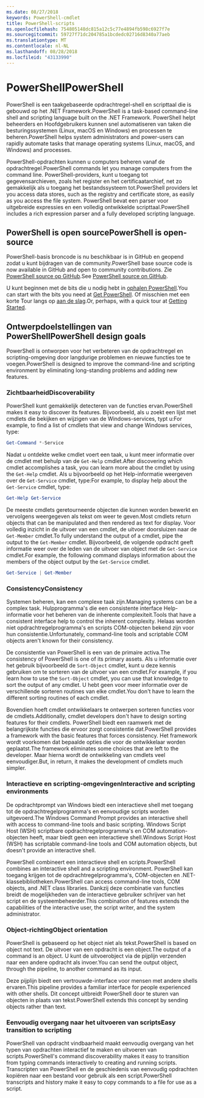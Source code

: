```yaml
---
ms.date: 08/27/2018
keywords: PowerShell-cmdlet
title: PowerShell-scripts
ms.openlocfilehash: 754805148dc815a12c5c77e4894fb598c6927f7e
ms.sourcegitcommit: 59727f71dc204785a1bcdedc02716d8340a77aeb
ms.translationtype: MT
ms.contentlocale: nl-NL
ms.lasthandoff: 08/28/2018
ms.locfileid: "43133990"
---
```

# <a name="powershell"></a><span data-ttu-id="9cbcb-103">PowerShell</span><span class="sxs-lookup"><span data-stu-id="9cbcb-103">PowerShell</span></span>

<span data-ttu-id="9cbcb-104">PowerShell is een taakgebaseerde opdrachtregel-shell en scripttaal die is gebouwd op het .NET Framework.</span><span class="sxs-lookup"><span data-stu-id="9cbcb-104">PowerShell is a task-based command-line shell and scripting language built on the .NET Framework.</span></span>
<span data-ttu-id="9cbcb-105">PowerShell helpt beheerders en Hoofdgebruikers kunnen snel automatiseren van taken die besturingssystemen (Linux, macOS en Windows) en processen te beheren.</span><span class="sxs-lookup"><span data-stu-id="9cbcb-105">PowerShell helps system administrators and power-users can rapidly automate tasks that manage operating systems (Linux, macOS, and Windows) and processes.</span></span>

<span data-ttu-id="9cbcb-106">PowerShell-opdrachten kunnen u computers beheren vanaf de opdrachtregel.</span><span class="sxs-lookup"><span data-stu-id="9cbcb-106">PowerShell commands let you manage computers from the command line.</span></span> <span data-ttu-id="9cbcb-107">PowerShell-providers, kunt u toegang tot gegevensarchieven, zoals het register en het certificaatarchief, net zo gemakkelijk als u toegang het bestandssysteem tot.</span><span class="sxs-lookup"><span data-stu-id="9cbcb-107">PowerShell providers let you access data stores, such as the registry and certificate store, as easily as you access the file system.</span></span> <span data-ttu-id="9cbcb-108">PowerShell bevat een parser voor uitgebreide expressies en een volledig ontwikkelde scripttaal.</span><span class="sxs-lookup"><span data-stu-id="9cbcb-108">PowerShell includes a rich expression parser and a fully developed scripting language.</span></span>

## <a name="powershell-is-open-source"></a><span data-ttu-id="9cbcb-109">PowerShell is open source</span><span class="sxs-lookup"><span data-stu-id="9cbcb-109">PowerShell is open-source</span></span>

<span data-ttu-id="9cbcb-110">PowerShell-basis broncode is nu beschikbaar is in GitHub en geopend zodat u kunt bijdragen van de community.</span><span class="sxs-lookup"><span data-stu-id="9cbcb-110">PowerShell base source code is now available in GitHub and open to community contributions.</span></span>
<span data-ttu-id="9cbcb-111">Zie [PowerShell source op GitHub](https://github.com/powershell/powershell).</span><span class="sxs-lookup"><span data-stu-id="9cbcb-111">See [PowerShell source on GitHub](https://github.com/powershell/powershell).</span></span>

<span data-ttu-id="9cbcb-112">U kunt beginnen met de bits die u nodig hebt in [ophalen PowerShell](https://github.com/PowerShell/PowerShell#get-powershell).</span><span class="sxs-lookup"><span data-stu-id="9cbcb-112">You can start with the bits you need at [Get PowerShell](https://github.com/PowerShell/PowerShell#get-powershell).</span></span>
<span data-ttu-id="9cbcb-113">Of misschien met een korte Tour langs op [aan de slag](https://github.com/PowerShell/PowerShell/blob/master/docs/learning-powershell).</span><span class="sxs-lookup"><span data-stu-id="9cbcb-113">Or, perhaps, with a quick tour at [Getting Started](https://github.com/PowerShell/PowerShell/blob/master/docs/learning-powershell).</span></span>

## <a name="powershell-design-goals"></a><span data-ttu-id="9cbcb-114">Ontwerpdoelstellingen van PowerShell</span><span class="sxs-lookup"><span data-stu-id="9cbcb-114">PowerShell design goals</span></span>

<span data-ttu-id="9cbcb-115">PowerShell is ontworpen voor het verbeteren van de opdrachtregel en scripting-omgeving door langdurige problemen en nieuwe functies toe te voegen.</span><span class="sxs-lookup"><span data-stu-id="9cbcb-115">PowerShell is designed to improve the command-line and scripting environment by eliminating long-standing problems and adding new features.</span></span>

### <a name="discoverability"></a><span data-ttu-id="9cbcb-116">Zichtbaarheid</span><span class="sxs-lookup"><span data-stu-id="9cbcb-116">Discoverability</span></span>

<span data-ttu-id="9cbcb-117">PowerShell kunt gemakkelijk detecteren van de functies ervan.</span><span class="sxs-lookup"><span data-stu-id="9cbcb-117">PowerShell makes it easy to discover its features.</span></span> <span data-ttu-id="9cbcb-118">Bijvoorbeeld, als u zoekt een lijst met cmdlets die bekijken en wijzigen van de Windows-services, typt u:</span><span class="sxs-lookup"><span data-stu-id="9cbcb-118">For example, to find a list of cmdlets that view and change Windows services, type:</span></span>

```powershell
Get-Command *-Service
```

<span data-ttu-id="9cbcb-119">Nadat u ontdekte welke cmdlet voert een taak, u kunt meer informatie over de cmdlet met behulp van de `Get-Help` cmdlet.</span><span class="sxs-lookup"><span data-stu-id="9cbcb-119">After discovering which cmdlet accomplishes a task, you can learn more about the cmdlet by using the `Get-Help` cmdlet.</span></span> <span data-ttu-id="9cbcb-120">Als u bijvoorbeeld op het Help-informatie weergeven over de `Get-Service` cmdlet, type:</span><span class="sxs-lookup"><span data-stu-id="9cbcb-120">For example, to display help about the `Get-Service` cmdlet, type:</span></span>

```powershell
Get-Help Get-Service
```

<span data-ttu-id="9cbcb-121">De meeste cmdlets geretourneerde objecten die kunnen worden bewerkt en vervolgens weergegeven als tekst om weer te geven.</span><span class="sxs-lookup"><span data-stu-id="9cbcb-121">Most cmdlets return objects that can be manipulated and then rendered as text for display.</span></span> <span data-ttu-id="9cbcb-122">Voor volledig inzicht in de uitvoer van een cmdlet, de uitvoer doorsluizen naar de `Get-Member` cmdlet.</span><span class="sxs-lookup"><span data-stu-id="9cbcb-122">To fully understand the output of a cmdlet, pipe the output to the `Get-Member` cmdlet.</span></span> <span data-ttu-id="9cbcb-123">Bijvoorbeeld, de volgende opdracht geeft informatie weer over de leden van de uitvoer van object met de `Get-Service` cmdlet.</span><span class="sxs-lookup"><span data-stu-id="9cbcb-123">For example, the following command displays information about the members of the object output by the `Get-Service` cmdlet.</span></span>

```powershell
Get-Service | Get-Member
```

### <a name="consistency"></a><span data-ttu-id="9cbcb-124">Consistency</span><span class="sxs-lookup"><span data-stu-id="9cbcb-124">Consistency</span></span>

<span data-ttu-id="9cbcb-125">Systemen beheren, kan een complexe taak zijn.</span><span class="sxs-lookup"><span data-stu-id="9cbcb-125">Managing systems can be a complex task.</span></span> <span data-ttu-id="9cbcb-126">Hulpprogramma's die een consistente interface Help-informatie voor het beheren van de inherente complexiteit.</span><span class="sxs-lookup"><span data-stu-id="9cbcb-126">Tools that have a consistent interface help to control the inherent complexity.</span></span> <span data-ttu-id="9cbcb-127">Helaas worden niet opdrachtregelprogramma's en scripts COM-objecten bekend zijn voor hun consistentie.</span><span class="sxs-lookup"><span data-stu-id="9cbcb-127">Unfortunately, command-line tools and scriptable COM objects aren't known for their consistency.</span></span>

<span data-ttu-id="9cbcb-128">De consistentie van PowerShell is een van de primaire activa.</span><span class="sxs-lookup"><span data-stu-id="9cbcb-128">The consistency of PowerShell is one of its primary assets.</span></span> <span data-ttu-id="9cbcb-129">Als u informatie over het gebruik bijvoorbeeld de `Sort-Object` cmdlet, kunt u deze kennis gebruiken om te sorteren van de uitvoer van een cmdlet.</span><span class="sxs-lookup"><span data-stu-id="9cbcb-129">For example, if you learn how to use the `Sort-Object` cmdlet, you can use that knowledge to sort the output of any cmdlet.</span></span> <span data-ttu-id="9cbcb-130">U hebt geen voor meer informatie over de verschillende sorteren routines van elke cmdlet.</span><span class="sxs-lookup"><span data-stu-id="9cbcb-130">You don't have to learn the different sorting routines of each cmdlet.</span></span>

<span data-ttu-id="9cbcb-131">Bovendien hoeft cmdlet ontwikkelaars te ontwerpen sorteren functies voor de cmdlets.</span><span class="sxs-lookup"><span data-stu-id="9cbcb-131">Additionally, cmdlet developers don't have to design sorting features for their cmdlets.</span></span> <span data-ttu-id="9cbcb-132">PowerShell biedt een raamwerk met de belangrijkste functies die ervoor zorgt consistentie dat.</span><span class="sxs-lookup"><span data-stu-id="9cbcb-132">PowerShell provides a framework with the basic features that forces consistency.</span></span> <span data-ttu-id="9cbcb-133">Het framework wordt voorkomen dat bepaalde opties die voor de ontwikkelaar worden geplaatst.</span><span class="sxs-lookup"><span data-stu-id="9cbcb-133">The framework eliminates some choices that are left to the developer.</span></span> <span data-ttu-id="9cbcb-134">Maar hierna wordt de ontwikkeling van cmdlets veel eenvoudiger.</span><span class="sxs-lookup"><span data-stu-id="9cbcb-134">But, in return, it makes the development of cmdlets much simpler.</span></span>

### <a name="interactive-and-scripting-environments"></a><span data-ttu-id="9cbcb-135">Interactieve en scripting-omgevingen</span><span class="sxs-lookup"><span data-stu-id="9cbcb-135">Interactive and scripting environments</span></span>

<span data-ttu-id="9cbcb-136">De opdrachtprompt van Windows biedt een interactieve shell met toegang tot de opdrachtregelprogramma's en eenvoudige scripts worden uitgevoerd.</span><span class="sxs-lookup"><span data-stu-id="9cbcb-136">The Windows Command Prompt provides an interactive shell with access to command-line tools and basic scripting.</span></span> <span data-ttu-id="9cbcb-137">Windows Script Host (WSH) scriptbare opdrachtregelprogramma's en COM automation-objecten heeft, maar biedt geen een interactieve shell.</span><span class="sxs-lookup"><span data-stu-id="9cbcb-137">Windows Script Host (WSH) has scriptable command-line tools and COM automation objects, but doesn't provide an interactive shell.</span></span>

<span data-ttu-id="9cbcb-138">PowerShell combineert een interactieve shell en scripts.</span><span class="sxs-lookup"><span data-stu-id="9cbcb-138">PowerShell combines an interactive shell and a scripting environment.</span></span> <span data-ttu-id="9cbcb-139">PowerShell kan toegang krijgen tot de opdrachtregelprogramma's, COM-objecten en .NET-klassebibliotheken.</span><span class="sxs-lookup"><span data-stu-id="9cbcb-139">PowerShell can access command-line tools, COM objects, and .NET class libraries.</span></span> <span data-ttu-id="9cbcb-140">Dankzij deze combinatie van functies breidt de mogelijkheden van de interactieve gebruiker schrijver van het script en de systeembeheerder.</span><span class="sxs-lookup"><span data-stu-id="9cbcb-140">This combination of features extends the capabilities of the interactive user, the script writer, and the system administrator.</span></span>

### <a name="object-orientation"></a><span data-ttu-id="9cbcb-141">Object-richting</span><span class="sxs-lookup"><span data-stu-id="9cbcb-141">Object orientation</span></span>

<span data-ttu-id="9cbcb-142">PowerShell is gebaseerd op het object niet als tekst.</span><span class="sxs-lookup"><span data-stu-id="9cbcb-142">PowerShell is based on object not text.</span></span> <span data-ttu-id="9cbcb-143">De uitvoer van een opdracht is een object.</span><span class="sxs-lookup"><span data-stu-id="9cbcb-143">The output of a command is an object.</span></span> <span data-ttu-id="9cbcb-144">U kunt de uitvoerobject via de pijplijn verzenden naar een andere opdracht als invoer.</span><span class="sxs-lookup"><span data-stu-id="9cbcb-144">You can send the output object, through the pipeline, to another command as its input.</span></span>

<span data-ttu-id="9cbcb-145">Deze pijplijn biedt een vertrouwde-interface voor mensen met andere shells ervaren.</span><span class="sxs-lookup"><span data-stu-id="9cbcb-145">This pipeline provides a familiar interface for people experienced with other shells.</span></span> <span data-ttu-id="9cbcb-146">Dit concept uitbreidt PowerShell door te sturen van objecten in plaats van tekst.</span><span class="sxs-lookup"><span data-stu-id="9cbcb-146">PowerShell extends this concept by sending objects rather than text.</span></span>

### <a name="easy-transition-to-scripting"></a><span data-ttu-id="9cbcb-147">Eenvoudig overgang naar het uitvoeren van scripts</span><span class="sxs-lookup"><span data-stu-id="9cbcb-147">Easy transition to scripting</span></span>

<span data-ttu-id="9cbcb-148">PowerShell van opdracht vindbaarheid maakt eenvoudig overgang van het typen van opdrachten interactief te maken en uitvoeren van scripts.</span><span class="sxs-lookup"><span data-stu-id="9cbcb-148">PowerShell's command discoverability makes it easy to transition from typing commands interactively to creating and running scripts.</span></span> <span data-ttu-id="9cbcb-149">Transcripten van PowerShell en de geschiedenis van eenvoudig opdrachten kopiëren naar een bestand voor gebruik als een script.</span><span class="sxs-lookup"><span data-stu-id="9cbcb-149">PowerShell transcripts and history make it easy to copy commands to a file for use as a script.</span></span>
